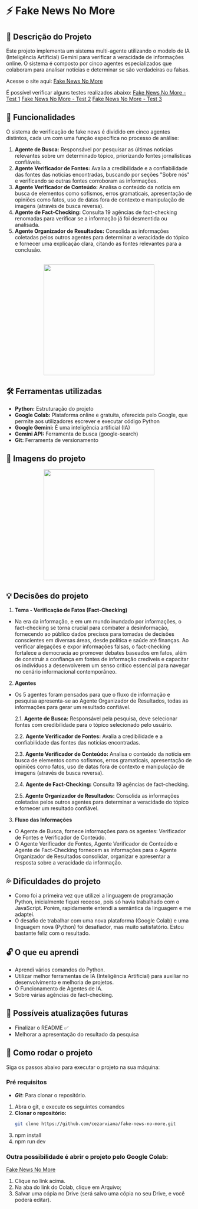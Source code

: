 # ⚡ Fake News No More

## 📝 Descrição do Projeto
Este projeto implementa um sistema multi-agente utilizando o modelo de IA (Inteligência Artificial) Gemini para verificar a veracidade de informações online. O sistema é composto por cinco agentes especializados que colaboram para analisar notícias e determinar se são verdadeiras ou falsas.


Acesse o site aqui: [Fake News No More](https://colab.research.google.com/drive/1XRzrJzx8PXhdT-6y6Fi30TQTYbUaFNGz?usp=sharing)

É possível verificar alguns testes realizados abaixo:
[Fake News No More - Test 1](./test1_fake_news_no_more_(tarifas_eua).ipynb)
[Fake News No More - Test 2](./test2_fake_news_no_more_(et_varginha).ipynb)
[Fake News No More - Test 3](./test3_fake_news_no_more_(terra_plana).ipynb)


## 🔎 Funcionalidades
O sistema de verificação de fake news é dividido em cinco agentes distintos, cada um com uma função específica no processo de análise:

1.  **Agente de Busca:** Responsável por pesquisar as últimas notícias relevantes sobre um determinado tópico, priorizando fontes jornalísticas confiáveis.
2.  **Agente Verificador de Fontes:** Avalia a credibilidade e a confiabilidade das fontes das notícias encontradas, buscando por seções "Sobre nós" e verificando se outras fontes corroboram as informações.
3.  **Agente Verificador de Conteúdo:** Analisa o conteúdo da notícia em busca de elementos como sofismos, erros gramaticais, apresentação de opiniões como fatos, uso de datas fora de contexto e manipulação de imagens (através de busca reversa).
4.  **Agente de Fact-Checking:** Consulta 19 agências de fact-checking renomadas para verificar se a informação já foi desmentida ou analisada.
5.  **Agente Organizador de Resultados:** Consolida as informações coletadas pelos outros agentes para determinar a veracidade do tópico e fornecer uma explicação clara, citando as fontes relevantes para a conclusão.
<br><br>
<div align="center">
<img src="./src/images/fake-news-no-more-agents.gif"  style="height: 300px; text-align: center;"> <br>
</div>


## 🛠️ Ferramentas utilizadas
- **Python:** Estruturação do projeto
- **Google Colab:** Plataforma online e gratuita, oferecida pelo Google, que permite aos utilizadores escrever e executar código Python
- **Google Gemini:** É uma inteligência artificial (IA)
- **Gemini API:** Ferramenta de busca (google-search)
- **Git:** Ferramenta de versionamento


## 🎨 Imagens do projeto

<div align="center">
<img src="./src/images/fake-news-no-more-test.gif"  style="height: 300px; text-align: center;"> 
</div>


## 💡 Decisões do projeto
1. **Tema - Verificação de Fatos (Fact-Checking)**
- Na era da informação, e em um mundo inundado por informações, o fact-checking se torna crucial para combater a desinformação, fornecendo ao público dados precisos para tomadas de decisões conscientes em diversas áreas, desde política e saúde até finanças. Ao verificar alegações e expor informações falsas, o fact-checking fortalece a democracia ao promover debates baseados em fatos, além de construir a confiança em fontes de informação credíveis e capacitar os indivíduos a desenvolverem um senso crítico essencial para navegar no cenário informacional contemporâneo.

2. **Agentes**
- Os 5 agentes foram pensados para que o fluxo de informação e pesquisa apresenta-se ao Agente Organizador de Resultados, todas as informações para gerar um resultado confiável.

   2.1.  **Agente de Busca:** Responsável pela pesquisa, deve selecionar fontes com credibilidade para o tópico selecionado pelo usuário.

   2.2.  **Agente Verificador de Fontes:** Avalia a credibilidade e a confiabilidade das fontes das notícias encontradas.

   2.3.  **Agente Verificador de Conteúdo:** Analisa o conteúdo da notícia em busca de elementos como sofismos, erros gramaticais, apresentação de opiniões como fatos, uso de datas fora de contexto e manipulação de imagens (através de busca reversa).

   2.4.  **Agente de Fact-Checking:** Consulta 19 agências de fact-checking.

   2.5.  **Agente Organizador de Resultados:** Consolida as informações coletadas pelos outros agentes para determinar a veracidade do tópico e fornecer um resultado confiável.

3. **Fluxo das Informações**
- O Agente de Busca, fornece informações para os agentes: Verificador de Fontes e Verificador de Conteúdo.
- O Agente Verificador de Fontes, Agente Verificador de Conteúdo e Agente de Fact-Checking fornecem as informações para o Agente Organizador de Resultados consolidar, organizar e apresentar a resposta sobre a veracidade da informação.

## 💦 Dificuldades do projeto
- Como foi a primeira vez que utilizei a linguagem de programação Python, inicialmente fiquei receoso, pois só havia trabalhado com o JavaScript. Porém, rapidamente entendi a semântica da linguagem e me adaptei.
- O desafio de trabalhar com uma nova plataforma (Google Colab) e uma linguagem nova (Python) foi desafiador, mas muito satisfatório. Estou bastante feliz com o resultado.

## 🔓 O que eu aprendi
- Aprendi vários comandos do Python.
- Utilizar melhor ferramentas de IA (Inteligência Artificial) para auxiliar no desenvolvimento e melhoria de projetos.
- O Funcionamento de Agentes de IA.
- Sobre várias agências de fact-checking.


## 💭 Possíveis atualizações futuras
- Finalizar o README ✅
- Melhorar a apresentação do resultado da pesquisa

## 🚀 Como rodar o projeto
Siga os passos abaixo para executar o projeto na sua máquina:

### Pré requisitos

- <strong><i>Git</i></strong>: Para clonar o repositório.


1. Abra o git, e execute os seguintes comandos
2. **Clonar o repositório:**
   ```bash
   git clone https://github.com/cezarviana/fake-news-no-more.git
   ```
3. npm install
4. npm run dev

### Outra possibilidade é abrir o projeto pelo Google Colab:
[Fake News No More](https://colab.research.google.com/drive/1XRzrJzx8PXhdT-6y6Fi30TQTYbUaFNGz?usp=sharing)
1. Clique no link acima.
2. Na aba do link do Colab, clique em Arquivo;
3. Salvar uma cópia no Drive (será salvo uma cópia no seu Drive, e você poderá editar).